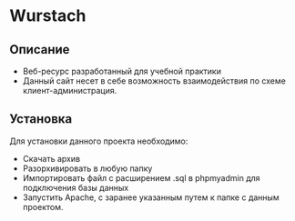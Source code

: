# Wurstach
## Описание
- Веб-ресурс разработанный для учебной практики
- Данный сайт несет в себе возможность взаимодействия по схеме клиент-администрация.
## Установка
Для установки данного проекта необходимо:
+ Скачать архив 
+ Разорхивировать в любую папку
+ Импортировать файл с расширением .sql в phpmyadmin для подключения базы данных
+ Запустить Apache, с заранее указанным путем к папке с данным проектом.
